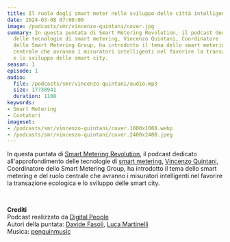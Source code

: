 ```yaml
---
title: Il ruolo degli smart meter nello sviluppo delle città intelligenti
date: 2024-03-08 07:00:00
image: /podcasts/smr/vincenzo-quintani/cover.jpg
summary: In questa puntata di Smart Metering Revolution, il podcast dedicato all'approfondimento
  delle tecnologie di smart metering, Vincenzo Quintani, Coordinatore
  dello Smart Metering Group, ha introdotto il tema dello smart metering e del ruolo
  centrale che avranno i misuratori intelligenti nel favorire la transazione ecologica
  e lo sviluppo delle smart city.
season: 1
episode: 1
audio:
  file: /podcasts/smr/vincenzo-quintani/audio.mp3
  size: 17738941
  duration: 1108
keywords:
- Smart Metering
- Contatori
imageset:
- /podcasts/smr/vincenzo-quintani/cover.1000x1000.webp
- /podcasts/smr/vincenzo-quintani/cover.2400x2400.jpeg
---
```


In questa puntata di [Smart Metering Revolution](https://www.innovabilitycircle.com/suom-2023/), il podcast dedicato all'approfondimento delle tecnologie di [smart metering](https://smg-anie.it/), [Vincenzo Quintani](https://www.linkedin.com/in/vincenzo-quintani-457990b9), Coordinatore dello Smart Metering Group, ha introdotto il tema dello smart metering e del ruolo centrale che avranno i misuratori intelligenti nel favorire la transazione ecologica e lo sviluppo delle smart city.

<br>

**Crediti**<br>
Podcast realizzato da [Digital People](https://w3id.org/digitalpeople)<br>
Autori della puntata: [Davide Fasoli](https://www.linkedin.com/in/davide-fasoli-2b3246179/), [Luca Martinelli](https://www.linkedin.com/in/luca-martinelli/)<br>
Musica: [penguinmusic](https://pixabay.com/users/penguinmusic-24940186/)